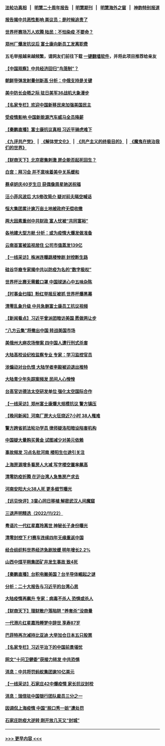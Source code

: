#### [法轮功真相](https://github.com/gfw-breaker/truth/blob/master/README.md?t=0) &nbsp;&nbsp;|&nbsp;&nbsp; [明慧二十周年报告](https://github.com/gfw-breaker/mh-reports/blob/master/README.md?t=0) &nbsp;&nbsp;|&nbsp;&nbsp;[明慧期刊](https://github.com/gfw-breaker/mh-qikan) &nbsp;&nbsp;|&nbsp;&nbsp; [明慧海外之窗](https://github.com/gfw-breaker/mh-news/blob/master/README.md?t=0) &nbsp;&nbsp;|&nbsp;&nbsp; [神韵特别报道](https://github.com/gfw-breaker/mh-news/blob/master/shenyun.md?t=0)
#### [报告揭中共恶性影响 美议员：是时候追责了](../pages/nsc413/n13871950.md?t=11241250) 
#### [世界杯赛场万人欢腾 陆民：不怕染疫 不要命？](../pages/nsc413/n13871649.md?t=11241250) 
#### [郑州厂爆发抗议后 富士康向新员工发离职费](../pages/nsc413/n13871944.md?t=11241250) 
#### 五毛举报越来越频繁，请网友们前往下载 [一键翻墙软件](https://github.com/gfw-breaker/ssr-accounts)，并将此项目推荐给亲友
#### [【中国观察】中共经济回归“鸟笼制”？](../pages/nsc413/n13871689.md?t=11241250) 
#### [朝鲜导弹发射量创新高 分析：中俄支持是关键](../pages/nsc413/n13871809.md?t=11241250) 
#### [美中防长会晤之际 驻日美军36战机大象漫步](../pages/nsc413/n13871878.md?t=11241250) 
#### [【名家专栏】欢迎中国新移民来加强美国民主](../pages/nsc413/n13871625.md?t=11241250) 
#### [受疫情影响 中国新能源汽车威马全员降薪](../pages/nsc413/n13871812.md?t=11241250) 
#### [【秦鹏直播】富士康抗议真相 习近平骑虎难下](../pages/nsc413/n13871811.md?t=11241250) 
#### [《九评共产党》](https://github.com/begood0513/9ping.md/blob/master/README.md) &nbsp;|&nbsp; [《解体党文化》](../../../../jtdwh.md/blob/master/README.md)  &nbsp;|&nbsp; [《共产主义的终极目的》](../../../../gczydzjmd.md/blob/master/README.md) &nbsp;|&nbsp; [《魔鬼在统治我们的世界》](../../../../mgztzwmdsj.md/blob/master/README.md) 
#### [【财商天下】北京密集刺激 房企能否起死回生？](../pages/nsc413/n13871777.md?t=11241250) 
#### [白宫：拜习会 并不意味着美中关系缓和](../pages/nsc413/n13871836.md?t=11241250) 
#### [蔡卓妍庆40岁生日 获偶像周星驰送祝福](../pages/nsc413/n13871818.md?t=11241250) 
#### [汪小菲风波后 大S修改简介 疑对前夫隔空喊话](../pages/nsc413/n13871788.md?t=11241250) 
#### [恒大集团累计逾万亩土地被政府无偿收缴](../pages/nsc413/n13871798.md?t=11241250) 
#### [两大因素重创中共财政 富人忧被“共同富裕”](../pages/nsc413/n13871763.md?t=11241250) 
#### [各地建大型方舱 分析：或为疫情大爆发做准备](../pages/nsc413/n13871467.md?t=11241250) 
#### [云南首富被监视居住 公司市值蒸发139亿](../pages/nsc413/n13871775.md?t=11241250) 
#### [【一线采访】株洲连曝跳楼惨剧 封控断生路](../pages/nsc413/n13871546.md?t=11241250) 
#### [硅谷华裔专家揭中共以防疫为名的“数字极权”](../pages/nsc413/n13871682.md?t=11241250) 
#### [世界杯比赛无需戴口罩 中国球迷心中五味杂陈](../pages/nsc413/n13871730.md?t=11241250) 
#### [【时事金扫描】粉红举报反被抓 世界杯爆黑幕](../pages/nsc413/n13871156.md?t=11241250) 
#### [清零乱象升级 中共急删富士康员工抗议视频](../pages/nsc413/n13871690.md?t=11241250) 
#### [【新闻看点】习近平曾派团暗访美国 愿做两让步](../pages/nsc413/n13871108.md?t=11241250) 
#### [“八方云集”将撤出中国 转战美国市场](../pages/nsc413/n13871500.md?t=11241250) 
#### [美俄州大麻农场惨案 四中国人遭行刑式杀害](../pages/nsc413/n13871609.md?t=11241250) 
#### [大陆高校设纪检监察专业 专家：学习监控官员](../pages/nsc413/n13871496.md?t=11241250) 
#### [涉煽动对台仇恨 大陆学者李毅被迫退出推特](../pages/nsc413/n13871456.md?t=11241250) 
#### [大陆青少年失踪案频发 民间人心惶惶](../pages/nsc413/n13870138.md?t=11241250) 
#### [台高官访德法太空研发单位 强化太空国际合作](../pages/nsc413/n13871388.md?t=11241250) 
#### [【一线采访】郑州富士康爆大规模抗议 警方镇压](../pages/nsc413/n13871339.md?t=11241250) 
#### [【晚间新闻】河南厂房大火狂烧近7小时 38人罹难](../pages/nsc413/n13871443.md?t=11241250) 
#### [警方跨省抓法轮功学员 律师疑洛阳暗设陷害机构](../pages/nsc413/n13870178.md?t=11241250) 
#### [中国疑大量购买黄金 试图减少对美元依赖](../pages/nsc413/n13871366.md?t=11241250) 
#### [事故频发 习点名批河南 楼阳生仕途引关注](../pages/nsc413/n13871274.md?t=11241250) 
#### [上海房源增多看房人大减 写字楼空置率飙高](../pages/nsc413/n13871296.md?t=11241250) 
#### [清零防疫折腾 在沪台湾人急售房产求去](../pages/nsc413/n13871257.md?t=11241250) 
#### [河南安阳大火38人死 更多细节曝光](../pages/nsc413/n13871206.md?t=11241250) 
#### [【远见快评】3童心同日移植 解密武汉人间魔窟](../pages/nsc413/n13871160.md?t=11241250) 
#### [三退声明精选（2022/11/22）](../pages/nsc413/n13871265.md?t=11241250) 
#### [粤语片一代红星嘉玲离世 神秘长子身份曝光](../pages/nsc413/n13871139.md?t=11241250) 
#### [清零封控下 F1赛车连续四年无缘重返中国](../pages/nsc413/n13871205.md?t=11241250) 
#### [经合组织料世界经济急剧放缓 明年增长2.2%](../pages/nsc413/n13871095.md?t=11241250) 
#### [山西中煤平朔集团矿井发生事故 致4死](../pages/nsc413/n13871201.md?t=11241250) 
#### [【秦鹏直播】台积电搬美国？台半导体崛起之谜](../pages/nsc413/n13871107.md?t=11241250) 
#### [分析：二十大报告与习近平的台湾心思](../pages/nsc413/n13870508.md?t=11241250) 
#### [大陆疫情再飙升 专家：病毒不杀人 恐惧或杀人](../pages/nsc413/n13871007.md?t=11241250) 
#### [【财商天下】理财散户落陷阱 “养套杀”没商量](../pages/nsc413/n13871031.md?t=11241250) 
#### [一代港片红星嘉玲睡梦中辞世 享寿87岁](../pages/nsc413/n13871027.md?t=11241250) 
#### [巴菲特再次减持比亚迪 大举加仓日本五只股票](../pages/nsc413/n13871067.md?t=11241250) 
#### [【名家专栏】习近平治下的中国前景堪忧](../pages/nsc413/n13870902.md?t=11241250) 
#### [网文“十问卫健委”获接力转发 中共恐惧](../pages/nsc413/n13871038.md?t=11241250) 
#### [消息：中共将罚蚂蚁集团逾10亿美元](../pages/nsc413/n13871032.md?t=11241250) 
#### [【一线采访】石家庄42中爆疫情 家长抗议封校](../pages/nsc413/n13870759.md?t=11241250) 
#### [消息：瑞信驻中国银行团队裁员三分之一](../pages/nsc413/n13871012.md?t=11241250) 
#### [因调侃上海疫情 中国“脱口秀一姐”遭处罚](../pages/nsc413/n13871013.md?t=11241250) 
#### [石家庄防疫大逆转 刚开放几天又“封城”](../pages/nsc413/n13870977.md?t=11241250) 

----
#### [ >>> 更早内容 <<< ](../indexes/nsc413-earlier.md)
